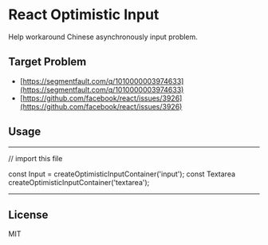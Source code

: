 # React Optimistic Input
Help workaround Chinese asynchronously input problem.

## Target Problem
* [https://segmentfault.com/q/1010000003974633](https://segmentfault.com/q/1010000003974633)
* [https://github.com/facebook/react/issues/3926](https://github.com/facebook/react/issues/3926)

## Usage

***
// import this file

const Input = createOptimisticInputContainer('input');
const Textarea createOptimisticInputContainer('textarea');
***

## License
MIT